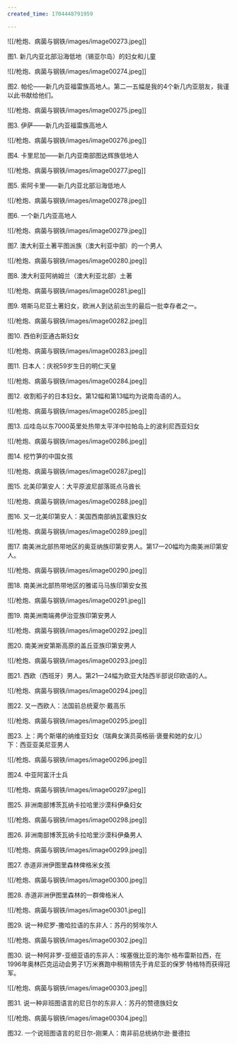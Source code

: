 ```yaml
---
created_time: 1704448791959

---
```

 

![[/枪炮、病菌与钢铁/images/image00273.jpeg]]

图1. 新几内亚北部沿海低地（锡亚尔岛）的妇女和儿童

  

![[/枪炮、病菌与钢铁/images/image00274.jpeg]]

图2. 帕伦——新几内亚福雷族高地人。第二—五幅是我的4个新几内亚朋友，我谨以此书献给他们。　

  

![[/枪炮、病菌与钢铁/images/image00275.jpeg]]

图3. 伊萨——新几内亚福雷族高地人　

  

![[/枪炮、病菌与钢铁/images/image00276.jpeg]]

图4. 卡里尼加——新几内亚南部图达辉族低地人　

  

![[/枪炮、病菌与钢铁/images/image00277.jpeg]]

图5. 索阿卡里——新几内亚北部沿海低地人　

  

![[/枪炮、病菌与钢铁/images/image00278.jpeg]]

图6. 一个新几内亚高地人　

  

![[/枪炮、病菌与钢铁/images/image00279.jpeg]]

图7. 澳大利亚土著平图派族（澳大利亚中部）的一个男人　

  

![[/枪炮、病菌与钢铁/images/image00280.jpeg]]

图8. 澳大利亚阿纳姆兰（澳大利亚北部）土著　

  

![[/枪炮、病菌与钢铁/images/image00281.jpeg]]

图9. 塔斯马尼亚土著妇女，欧洲人到达前出生的最后一批幸存者之一。　

  

![[/枪炮、病菌与钢铁/images/image00282.jpeg]]

图10. 西伯利亚通古斯妇女　

  

![[/枪炮、病菌与钢铁/images/image00283.jpeg]]

图11. 日本人：庆祝59岁生日的明仁天皇　

  

![[/枪炮、病菌与钢铁/images/image00284.jpeg]]

图12. 收割稻子的日本妇女。第12幅和第13幅均为说南岛语的人。　

  

![[/枪炮、病菌与钢铁/images/image00285.jpeg]]

图13. 瓜哇岛以东7000英里处热带太平洋中拉帕岛上的波利尼西亚妇女　

  

![[/枪炮、病菌与钢铁/images/image00286.jpeg]]

图14. 挖竹笋的中国女孩　

  

![[/枪炮、病菌与钢铁/images/image00287.jpeg]]

图15. 北美印第安人：大平原波尼部落斑点马酋长　

  

![[/枪炮、病菌与钢铁/images/image00288.jpeg]]

图16. 又一北美印第安人：美国西南部纳瓦霍族妇女　

  

![[/枪炮、病菌与钢铁/images/image00289.jpeg]]

图17. 南美洲北部热带地区的奥亚纳族印第安男人。第17—20幅均为南美洲印第安人。　

  

![[/枪炮、病菌与钢铁/images/image00290.jpeg]]

图18. 南美洲北部热带地区的雅诺马马族印第安女孩　

  

![[/枪炮、病菌与钢铁/images/image00291.jpeg]]

图19. 南美洲南端弗伊治亚族印第安男人　

  

![[/枪炮、病菌与钢铁/images/image00292.jpeg]]

图20. 南美洲安第斯高原的盖丘亚族印第安男人　

  

![[/枪炮、病菌与钢铁/images/image00293.jpeg]]

图21. 西欧（西班牙）男人。第21—24幅为欧亚大陆西半部说印欧语的人。　

  

![[/枪炮、病菌与钢铁/images/image00294.jpeg]]

图22. 又一西欧人：法国前总统夏尔·戴高乐　

  

![[/枪炮、病菌与钢铁/images/image00295.jpeg]]

图23. 上：两个斯堪的纳维亚妇女（瑞典女演员英格丽·褒曼和她的女儿）  
下：西亚亚美尼亚男人　

  

![[/枪炮、病菌与钢铁/images/image00296.jpeg]]

图24. 中亚阿富汗士兵　

  

![[/枪炮、病菌与钢铁/images/image00297.jpeg]]

图25. 非洲南部博茨瓦纳卡拉哈里沙漠科伊桑妇女　

  

![[/枪炮、病菌与钢铁/images/image00298.jpeg]]

图26. 非洲南部博茨瓦纳卡拉哈里沙漠科伊桑男人　

  

![[/枪炮、病菌与钢铁/images/image00299.jpeg]]

图27. 赤道非洲伊图里森林俾格米女孩　

  

![[/枪炮、病菌与钢铁/images/image00300.jpeg]]

图28. 赤道非洲伊图里森林的一群俾格米人　

  

![[/枪炮、病菌与钢铁/images/image00301.jpeg]]

图29. 说一种尼罗-撒哈拉语的东非人：苏丹的努埃尔人　

  

![[/枪炮、病菌与钢铁/images/image00302.jpeg]]

图30. 说一种阿非罗-亚细亚语的东非人：埃塞俄比亚的海尔·格布雷斯拉西，在1996年奥林匹克运动会男子1万米赛跑中稍稍领先于肯尼亚的保罗·特格特而获得冠军。　

  

![[/枪炮、病菌与钢铁/images/image00303.jpeg]]

图31. 说一种非班图语言的尼日尔的东非人：苏丹的赞德族妇女　

  

![[/枪炮、病菌与钢铁/images/image00304.jpeg]]

图32. 一个说班图语言的尼日尔-刚果人：南非前总统纳尔逊·曼德拉